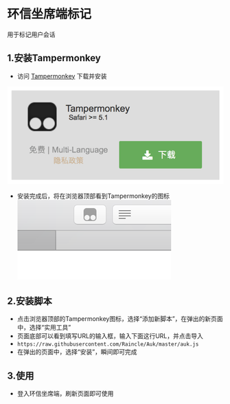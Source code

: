 # 环信坐席端标记

用于标记用户会话

## 1.安装Tampermonkey

* 访问 [Tampermonkey](http://tampermonkey.net) 下载并安装
<img src='https://raw.githubusercontent.com/Raincle/Auk/master/imgs/install.png' width='600' alt='下载'>

* 安装完成后，将在浏览器顶部看到Tampermonkey的图标
![顶部](https://raw.githubusercontent.com/Raincle/Auk/master/imgs/top.png)

## 2.安装脚本

* 点击浏览器顶部的Tampermonkey图标，选择“添加新脚本”，在弹出的新页面中，选择“实用工具”
* 页面底部可以看到填写URL的输入框，输入下面这行URL，并点击导入
* `https://raw.githubusercontent.com/Raincle/Auk/master/auk.js` 
* 在弹出的页面中，选择“安装”，瞬间即可完成

## 3.使用

* 登入环信坐席端，刷新页面即可使用
